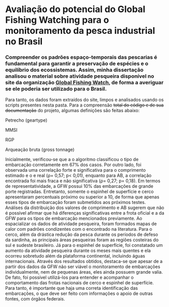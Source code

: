 # Avaliação do potencial do Global Fishing Watching para o monitoramento da pesca industrial no Brasil


### Compreender os padrões espaço-temporais das pescarias é fundamental para garantir a preservação de espécies e o equilíbrio dos ecossistemas. Assim, minha dissertação analisou o material sobre atividade pesqueira disponível no site da organização [Global Fishing Watch](https://globalfishingwatch.org/), de forma a averiguar se ele poderia ser utilizado para o Brasil.

Para tanto, os dados foram extraídos do site, limpos e analisados usando os scripts presentes nesta pasta. Para a compreensão ~~total do código e de sua documentação~~ do projeto, algumas definições são feitas abaixo:

Petrecho (geartype)

MMSI

RGP

Arqueação bruta (gross tonnage)

Inicialmente, verificou-se que a o algoritmo classificou o tipo de embarcação corretamente em 67% dos casos. Por outro lado, foi observada uma correlação forte e significativa para o comprimento estimado e o e real (ρ= 0,57; p< 0,01), enquanto para AB, a correlação encontrada foi mais fraca e não significativa (ρ= 0,27; p= 0,18).
Em termos de representatividade, a GFW possui 10% das embarcações de grande porte registradas. Entretanto, somente o espinhel de superfície e cerco apresentaram percentuais próximo ou superior a 10, de forma que apenas esses tipos de embarcação foram submetidos aos próximos testes. Análises da distribuição dos valores de comprimento e AB sugerem que não é possível afirmar que há diferenças significativas entre a frota oficial e a da GFW para os tipos de embarcação mencionados previamente.
Ao espacializar os dados de atividade pesqueira, foram formados mapas de calor com padrões condizentes com o encontrado na literatura. Para o cerco, além da drástica redução da pesca durante os períodos de defeso da sardinha, as principais áreas pesqueiras foram as regiões costeiras do sul e sudeste brasileiro. Já para o espinhel de superfície, foi constatado um aumento da atividade pesqueira durante os meses mais quentes e ela ocorreu sobretudo além da plataforma continental, incluindo águas internacionais.
Através dos resultados obtidos, destaca-se que apesar de a partir dos dados da GFW não ser viável o monitoramento de embarcações individualmente, nem de pequenas áreas, eles ainda possuem grande valia. De fato, foi possível utilizá-los para entender e acompanhar o comportamento das frotas nacionais de cerco e espinhel de superfície. Para tanto, é importante que haja uma correta identificação das embarcações, o que deve ser feito com informações o apoio de outras fontes, com órgãos federais.

